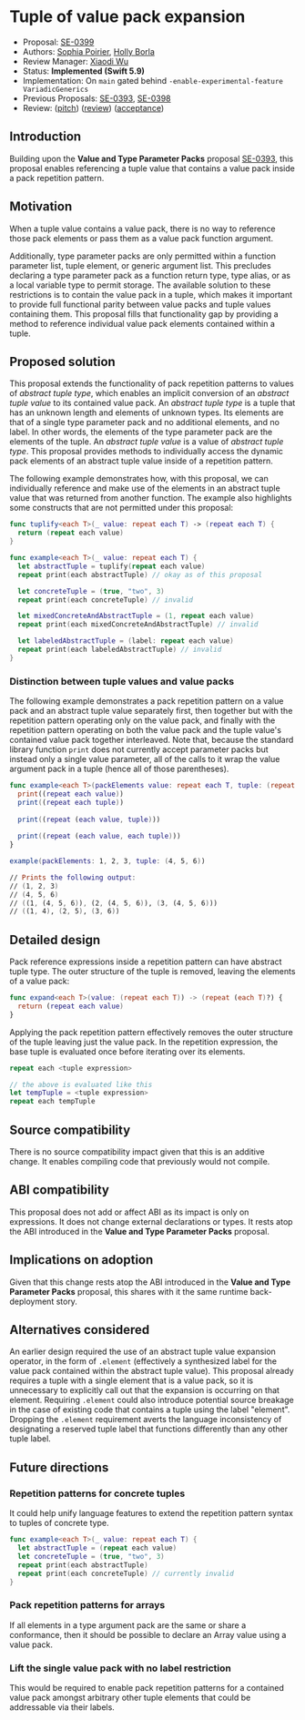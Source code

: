 # Tuple of value pack expansion

* Proposal: [SE-0399](0399-tuple-of-value-pack-expansion.md)
* Authors: [Sophia Poirier](https://github.com/sophiapoirier), [Holly Borla](https://github.com/hborla)
* Review Manager: [Xiaodi Wu](https://github.com/xwu)
* Status: **Implemented (Swift 5.9)**
* Implementation: On `main` gated behind `-enable-experimental-feature VariadicGenerics`
* Previous Proposals: [SE-0393](0393-parameter-packs.md), [SE-0398](0398-variadic-types.md)
* Review: ([pitch](https://forums.swift.org/t/tuple-of-value-pack-expansion/64269)) ([review](https://forums.swift.org/t/se-0399-tuple-of-value-pack-expansion/65017)) ([acceptance](https://forums.swift.org/t/accepted-se-0399-tuple-of-value-pack-expansion/65271))

## Introduction

Building upon the **Value and Type Parameter Packs** proposal [SE-0393](https://forums.swift.org/t/se-0393-value-and-type-parameter-packs/63859), this proposal enables referencing a tuple value that contains a value pack inside a pack repetition pattern.

## Motivation

When a tuple value contains a value pack, there is no way to reference those pack elements or pass them as a value pack function argument.

Additionally, type parameter packs are only permitted within a function parameter list, tuple element, or generic argument list. This precludes declaring a type parameter pack as a function return type, type alias, or as a local variable type to permit storage. The available solution to these restrictions is to contain the value pack in a tuple, which makes it important to provide full functional parity between value packs and tuple values containing them. This proposal fills that functionality gap by providing a method to reference individual value pack elements contained within a tuple.

## Proposed solution

This proposal extends the functionality of pack repetition patterns to values of _abstract tuple type_, which enables an implicit conversion of an _abstract tuple value_ to its contained value pack. An _abstract tuple type_ is a tuple that has an unknown length and elements of unknown types. Its elements are that of a single type parameter pack and no additional elements, and no label. In other words, the elements of the type parameter pack are the elements of the tuple. An _abstract tuple value_ is a value of _abstract tuple type_. This proposal provides methods to individually access the dynamic pack elements of an abstract tuple value inside of a repetition pattern.

The following example demonstrates how, with this proposal, we can individually reference and make use of the elements in an abstract tuple value that was returned from another function. The example also highlights some constructs that are not permitted under this proposal:

```swift
func tuplify<each T>(_ value: repeat each T) -> (repeat each T) {
  return (repeat each value)
}

func example<each T>(_ value: repeat each T) {
  let abstractTuple = tuplify(repeat each value)
  repeat print(each abstractTuple) // okay as of this proposal

  let concreteTuple = (true, "two", 3)
  repeat print(each concreteTuple) // invalid

  let mixedConcreteAndAbstractTuple = (1, repeat each value)
  repeat print(each mixedConcreteAndAbstractTuple) // invalid

  let labeledAbstractTuple = (label: repeat each value)
  repeat print(each labeledAbstractTuple) // invalid
}
```

### Distinction between tuple values and value packs

The following example demonstrates a pack repetition pattern on a value pack and an abstract tuple value separately first, then together but with the repetition pattern operating only on the value pack, and finally with the repetition pattern operating on both the value pack and the tuple value's contained value pack together interleaved. Note that, because the standard library function `print` does not currently accept parameter packs but instead only a single value parameter, all of the calls to it wrap the value argument pack in a tuple (hence all of those parentheses).

```swift
func example<each T>(packElements value: repeat each T, tuple: (repeat each T)) {
  print((repeat each value))
  print((repeat each tuple))
  
  print((repeat (each value, tuple)))
  
  print((repeat (each value, each tuple)))
}

example(packElements: 1, 2, 3, tuple: (4, 5, 6))

// Prints the following output:
// (1, 2, 3)
// (4, 5, 6)
// ((1, (4, 5, 6)), (2, (4, 5, 6)), (3, (4, 5, 6)))
// ((1, 4), (2, 5), (3, 6))
```

## Detailed design

Pack reference expressions inside a repetition pattern can have abstract tuple type. The outer structure of the tuple is removed, leaving the elements of a value pack:

```swift
func expand<each T>(value: (repeat each T)) -> (repeat (each T)?) {
  return (repeat each value)
}
```

Applying the pack repetition pattern effectively removes the outer structure of the tuple leaving just the value pack. In the repetition expression, the base tuple is evaluated once before iterating over its elements.

```swift
repeat each <tuple expression>

// the above is evaluated like this
let tempTuple = <tuple expression>
repeat each tempTuple
```

## Source compatibility

There is no source compatibility impact given that this is an additive change. It enables compiling code that previously would not compile.

## ABI compatibility

This proposal does not add or affect ABI as its impact is only on expressions. It does not change external declarations or types. It rests atop the ABI introduced in the **Value and Type Parameter Packs** proposal.

## Implications on adoption

Given that this change rests atop the ABI introduced in the **Value and Type Parameter Packs** proposal, this shares with it the same runtime back-deployment story.

## Alternatives considered

An earlier design required the use of an abstract tuple value expansion operator, in the form of `.element` (effectively a synthesized label for the value pack contained within the abstract tuple value). This proposal already requires a tuple with a single element that is a value pack, so it is unnecessary to explicitly call out that the expansion is occurring on that element. Requiring `.element` could also introduce potential source breakage in the case of existing code that contains a tuple using the label "element". Dropping the `.element` requirement averts the language inconsistency of designating a reserved tuple label that functions differently than any other tuple label.

## Future directions

### Repetition patterns for concrete tuples

It could help unify language features to extend the repetition pattern syntax to tuples of concrete type.

```swift
func example<each T>(_ value: repeat each T) {
  let abstractTuple = (repeat each value)
  let concreteTuple = (true, "two", 3)
  repeat print(each abstractTuple)
  repeat print(each concreteTuple) // currently invalid
}
```

### Pack repetition patterns for arrays

If all elements in a type argument pack are the same or share a conformance, then it should be possible to declare an Array value using a value pack.

### Lift the single value pack with no label restriction

This would be required to enable pack repetition patterns for a contained value pack amongst arbitrary other tuple elements that could be addressable via their labels.

